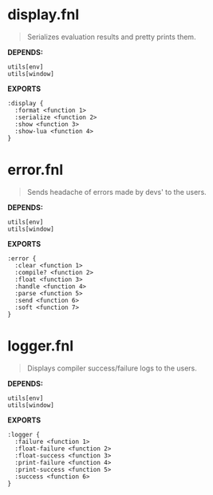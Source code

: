 # display.fnl
> Serializes evaluation results and pretty prints them.

**DEPENDS:**
```
utils[env]
utils[window]
```

**EXPORTS**
```fennel
:display {
  :format <function 1>
  :serialize <function 2>
  :show <function 3>
  :show-lua <function 4>
}
```

# error.fnl
> Sends headache of errors made by devs' to the users.

**DEPENDS:**
```
utils[env]
utils[window]
```

**EXPORTS**
```fennel
:error {
  :clear <function 1>
  :compile? <function 2>
  :float <function 3>
  :handle <function 4>
  :parse <function 5>
  :send <function 6>
  :soft <function 7>
}
```

# logger.fnl
> Displays compiler success/failure logs to the users.

**DEPENDS:**
```
utils[env]
utils[window]
```

**EXPORTS**
```fennel
:logger {
  :failure <function 1>
  :float-failure <function 2>
  :float-success <function 3>
  :print-failure <function 4>
  :print-success <function 5>
  :success <function 6>
}
```

